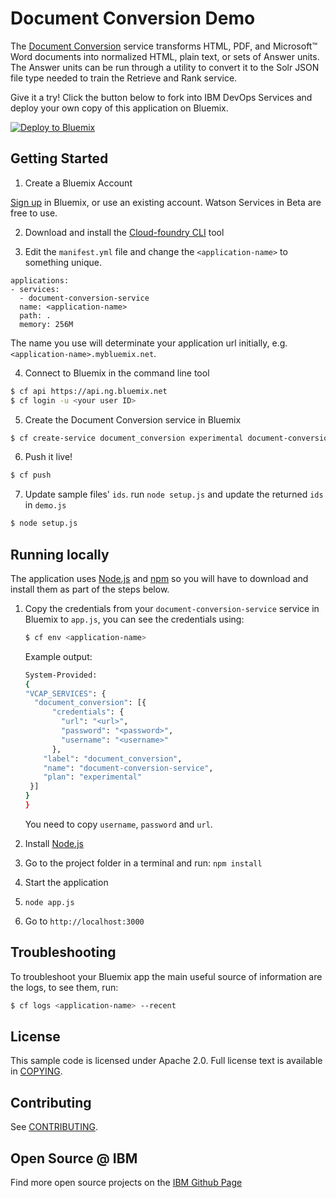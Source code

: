 # Document Conversion Demo

  The [Document Conversion][service_url] service transforms HTML, PDF, and Microsoft™ Word documents into normalized HTML, plain text, or sets of Answer units. The Answer units can be run through a utility to convert it to the Solr JSON file type needed to train the Retrieve and Rank service.

Give it a try! Click the button below to fork into IBM DevOps Services and deploy your own copy of this application on Bluemix.

[![Deploy to Bluemix](https://bluemix.net/deploy/button.png)](https://bluemix.net/deploy?repository=https://github.com/watson-developer-cloud/document-conversion-nodejs)

## Getting Started

1. Create a Bluemix Account

  [Sign up][sign_up] in Bluemix, or use an existing account. Watson Services in Beta are free to use.

2. Download and install the [Cloud-foundry CLI][cloud_foundry] tool

3. Edit the `manifest.yml` file and change the `<application-name>` to something unique.
  ```none
  applications:
  - services:
    - document-conversion-service
    name: <application-name>
    path: .
    memory: 256M
  ```
  The name you use will determinate your application url initially, e.g. `<application-name>.mybluemix.net`.

4. Connect to Bluemix in the command line tool
  ```sh
  $ cf api https://api.ng.bluemix.net
  $ cf login -u <your user ID>
  ```

5. Create the Document Conversion service in Bluemix
  ```sh
  $ cf create-service document_conversion experimental document-conversion-service
  ```

6. Push it live!
  ```sh
  $ cf push
  ```

7. Update sample files' `ids`. run `node setup.js` and update the returned `ids` in `demo.js`
  ```sh
  $ node setup.js
  ```

## Running locally
  The application uses [Node.js](http://nodejs.org/) and [npm](https://www.npmjs.com/) so you will have to download and install them as part of the steps below.

1. Copy the credentials from your `document-conversion-service` service in Bluemix to `app.js`, you can see the credentials using:

    ```sh
    $ cf env <application-name>
    ```
    Example output:
    ```sh
    System-Provided:
    {
    "VCAP_SERVICES": {
      "document_conversion": [{
          "credentials": {
            "url": "<url>",
            "password": "<password>",
            "username": "<username>"
          },
        "label": "document_conversion",
        "name": "document-conversion-service",
        "plan": "experimental"
     }]
    }
    }
    ```

    You need to copy `username`, `password` and `url`.

2. Install [Node.js](http://nodejs.org/)
3. Go to the project folder in a terminal and run:
    `npm install`
4. Start the application
5.  `node app.js`
6. Go to `http://localhost:3000`


## Troubleshooting

To troubleshoot your Bluemix app the main useful source of information are the logs, to see them, run:

  ```sh
  $ cf logs <application-name> --recent
  ```

## License

  This sample code is licensed under Apache 2.0. Full license text is available in [COPYING](LICENSE).

## Contributing

  See [CONTRIBUTING](CONTRIBUTING.md).

## Open Source @ IBM
  Find more open source projects on the [IBM Github Page](http://ibm.github.io/)

[service_url]: http://www.ibm.com/smarterplanet/us/en/ibmwatson/developercloud/document-conversion.html
[cloud_foundry]: https://github.com/cloudfoundry/cli
[sign_up]: https://apps.admin.ibmcloud.com/manage/trial/bluemix.html?cm_mmc=WatsonDeveloperCloud-_-LandingSiteGetStarted-_-x-_-CreateAnAccountOnBluemixCLI

